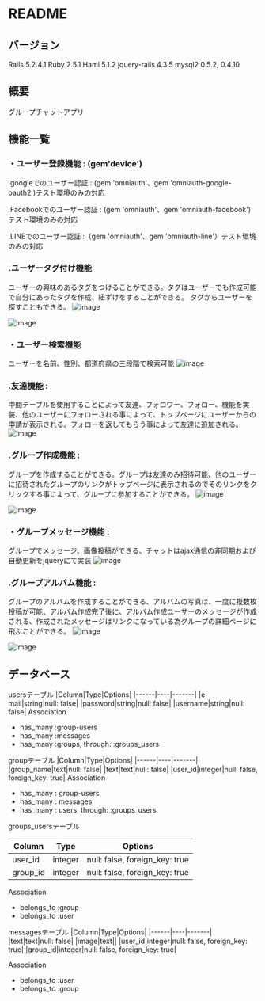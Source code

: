 # README

## バージョン
  Rails 5.2.4.1
  Ruby 2.5.1
  Haml 5.1.2
  jquery-rails 4.3.5
  mysql2 0.5.2, 0.4.10

## 概要
グループチャットアプリ

## 機能一覧
### ・ユーザー登録機能 : (gem'device')
.googleでのユーザー認証 : (gem 'omniauth'、gem 'omniauth-google-oauth2')テスト環境のみの対応

.Facebookでのユーザー認証 : (gem 'omniauth'、gem 'omniauth-facebook')テスト環境のみの対応

.LINEでのユーザー認証 :（gem 'omniauth'、gem 'omniauth-line'）テスト環境のみの対応

### .ユーザータグ付け機能
ユーザーの興味のあるタグをつけることができる。タグはユーザーでも作成可能で自分にあったタグを作成、紐ずけをすることができる。
タグからユーザーを探すこともできる。
![image](https://user-images.githubusercontent.com/56780590/72309671-fa5a5200-36c2-11ea-9975-9e7f45555da5.png)

![image](https://user-images.githubusercontent.com/56780590/72311293-7b1b4d00-36c7-11ea-9786-90664b9a6021.png)

### ・ユーザー検索機能
ユーザーを名前、性別、都道府県の三段階で検索可能
![image](https://user-images.githubusercontent.com/56780590/72311752-0fd27a80-36c9-11ea-9e0a-b5bc28f8554f.png)



### .友達機能 : 
中間テーブルを使用することによって友達、フォロワー、フォロー、機能を実装、他のユーザーにフォローされる事によって、トップページにユーザーからの申請が表示される。フォローを返してもらう事によって友達に追加される。
![image](https://user-images.githubusercontent.com/56780590/72310421-1232d580-36c5-11ea-8300-0e788c722ef2.png)


### .グループ作成機能 :
 グループを作成することができる。グループは友達のみ招待可能、他のユーザーに招待されたグループのリンクがトップページに表示されるのでそのリンクをクリックする事によって、グループに参加することができる。
 ![image](https://user-images.githubusercontent.com/56780590/72310616-83728880-36c5-11ea-972c-95931cb27588.png)

 ![image](https://user-images.githubusercontent.com/56780590/72310421-1232d580-36c5-11ea-8300-0e788c722ef2.png)


### ・グループメッセージ機能 :
 グループでメッセージ、画像投稿ができる、チャットはajax通信の非同期および自動更新をjqueryにて実装
 ![image](https://user-images.githubusercontent.com/56780590/72309574-a8b1c780-36c2-11ea-8923-9e432e94c147.png)


### .グループアルバム機能 : 
グループのアルバムを作成することができる、アルバムの写真は、一度に複数枚投稿が可能、アルバム作成完了後に、アルバム作成ユーザーのメッセージが作成される、作成されたメッセージはリンクになっている為グループの詳細ページに飛ぶことができる。
![image](https://user-images.githubusercontent.com/56780590/72310799-10b5dd00-36c6-11ea-8256-caf014ef7138.png)

![image](https://user-images.githubusercontent.com/56780590/72310861-3d69f480-36c6-11ea-8ce2-1acb0270bfae.png)

## データベース
 usersテーブル
|Column|Type|Options|
|------|----|-------|
|e-mail|string|null: false|
|password|string|null: false|
|username|string|null: false|
 Association
- has_many :group-users
- has_many :messages
- has_many :groups,  through:  :groups_users

 groupテーブル
|Column|Type|Options|
|------|----|-------|
|group_name|text|null: false|
|text|text|null: false|
|user_id|integer|null: false, foreign_key: true|
 Association
- has_many : group-users
- has_many : messages
- has_many : users, through:  :groups_users


 groups_usersテーブル

|Column|Type|Options|
|------|----|-------|
|user_id|integer|null: false, foreign_key: true|
|group_id|integer|null: false, foreign_key: true|

 Association
- belongs_to :group
- belongs_to :user

 messagesテーブル
|Column|Type|Options|
|------|----|-------|
|text|text|null: false|
|image|text||
|user_id|integer|null: false, foreign_key: true|
|group_id|integer|null: false, foreign_key: true|

 Association
- belongs_to :user
- belongs_to :group












  